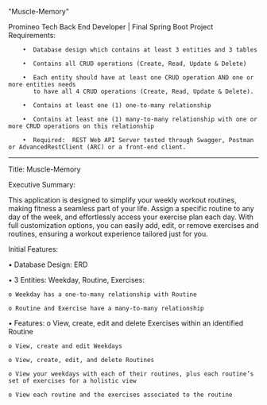 "Muscle-Memory" 

Promineo Tech Back End Developer | Final Spring Boot Project Requirements:
 
        •  Database design which contains at least 3 entities and 3 tables 

        •  Contains all CRUD operations (Create, Read, Update & Delete)

        •  Each entity should have at least one CRUD operation AND one or more entities needs 
           to have all 4 CRUD operations (Create, Read, Update & Delete).

        •  Contains at least one (1) one-to-many relationship

        •  Contains at least one (1) many-to-many relationship with one or more CRUD operations on this relationship

        •  Required:  REST Web API Server tested through Swagger, Postman or AdvancedRestClient (ARC) or a front-end client.
 
____________________________________________________________________________________________________________________

Title: Muscle-Memory

Executive Summary:

This application is designed to simplify your weekly workout routines, making fitness a seamless part of your life. 
Assign a specific routine to any day of the week, and effortlessly access your exercise plan each day. 
With full customization options, you can easily add, edit, or remove exercises and routines, ensuring a workout experience tailored just for you.

Initial Features:

• Database Design: ERD

• 3 Entities: Weekday, Routine, Exercises:

	o Weekday has a one-to-many relationship with Routine
 
	o Routine and Exercise have a many-to-many relationship
 
• Features:
	o View, create, edit and delete Exercises within an identified Routine
 
	o View, create and edit Weekdays
 
	o View, create, edit, and delete Routines
 
	o View your weekdays with each of their routines, plus each routine’s set of exercises for a holistic view
 
	o View each routine and the exercises associated to the routine
